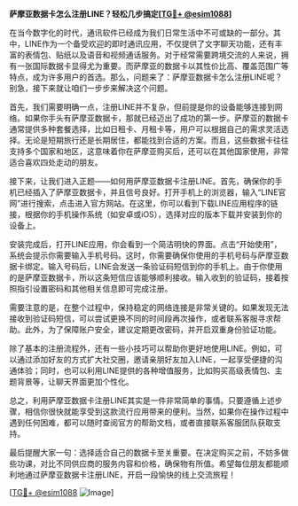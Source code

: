 **萨摩亚数据卡怎么注册LINE？轻松几步搞定[[TG💪+ @esim1088](https://t.me/s/esim1088)]**

在当今数字化的时代，通讯软件已经成为我们日常生活中不可或缺的一部分。其中，LINE作为一个备受欢迎的即时通讯应用，不仅提供了文字聊天功能，还有丰富的表情包、贴纸以及语音和视频通话服务。对于经常需要跨境交流的人来说，拥有一张国际数据卡显得尤为重要。而萨摩亚的数据卡以其性价比高、覆盖范围广等特点，成为许多用户的首选。那么，问题来了：萨摩亚数据卡怎么注册LINE呢？别急，接下来就让咱们一步步来解决这个问题。

首先，我们需要明确一点，注册LINE并不复杂，但前提是你的设备能够连接到网络。如果你手头有萨摩亚数据卡，那就已经迈出了成功的第一步。萨摩亚的数据卡通常提供多种套餐选择，比如日租卡、月租卡等，用户可以根据自己的需求灵活选择。无论是短期旅行还是长期居住，都能找到合适的方案。而且，这些数据卡往往支持多个国家和地区，这意味着你在萨摩亚购买后，还可以在其他国家使用，非常适合喜欢四处走动的朋友。

接下来，让我们进入正题——如何用萨摩亚数据卡注册LINE。首先，确保你的手机已经插入了萨摩亚数据卡，并且信号良好。打开手机上的浏览器，输入“LINE官网”进行搜索，点击进入官方网站。在这里，你可以看到下载LINE应用程序的链接，根据你的手机操作系统（如安卓或iOS），选择对应的版本下载并安装到你的设备上。

安装完成后，打开LINE应用，你会看到一个简洁明快的界面。点击“开始使用”，系统会提示你需要输入手机号码。这时，你需要确保你使用的手机号码与萨摩亚数据卡绑定。输入号码后，LINE会发送一条验证码短信到你的手机上。由于你使用的是萨摩亚数据卡，所以这条短信应该能够顺利接收。输入收到的验证码，接着按照指引设置密码和其他相关信息即可完成注册。

需要注意的是，在整个过程中，保持稳定的网络连接是非常关键的。如果发现无法接收到验证码短信，可以尝试更换不同的时间段再次操作，或者联系客服寻求帮助。此外，为了保障账户安全，建议定期更改密码，并开启双重身份验证功能。

除了基本的注册流程外，还有一些小技巧可以帮助你更好地使用LINE。例如，可以通过添加好友的方式扩大社交圈，邀请亲朋好友加入LINE，一起享受便捷的沟通体验；同时，也可以利用LINE提供的各种增值服务，比如购买高级表情包、主题背景等，让聊天界面更加个性化。

总之，利用萨摩亚数据卡注册LINE其实是一件非常简单的事情。只要遵循上述步骤，相信你很快就能享受到这款流行应用带来的便利。当然，如果你在操作过程中遇到任何困难，都可以随时查阅官方的帮助文档，或者直接联系客服团队获取支持。

最后提醒大家一句：选择适合自己的数据卡至关重要。在决定购买之前，不妨多做些功课，对比不同供应商的服务内容和价格，确保物有所值。希望每位朋友都能顺利地通过萨摩亚数据卡注册LINE，开启一段愉快的线上交流旅程！

[[TG💪+ @esim1088](https://t.me/s/esim1088) ![Image](https://i.postimg.cc/4NQfJmqS/Snipaste-2025-05-13-00-14-12.png)]